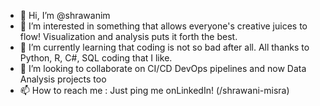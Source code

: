 - 👋 Hi, I’m @shrawanim
- 👀 I’m interested in something that allows everyone's creative juices to flow! Visualization and analysis puts it forth the best.
- 🌱 I’m currently learning that coding is not so bad after all. All thanks to Python, R, C#, SQL coding that I like.
- 💞️ I’m looking to collaborate on CI/CD DevOps pipelines and now Data Analysis projects too
- 📫 How to reach me : Just ping me onLinkedIn! (/shrawani-misra) 

<!---
shrawanim/shrawanim is a ✨ special ✨ repository because its `README.md` (this file) appears on your GitHub profile.
You can click the Preview link to take a look at your changes.
--->
